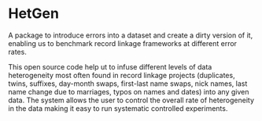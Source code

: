 # HetGen
A package to introduce errors into a dataset and create a dirty version of it, enabling us to benchmark record linkage frameworks at different error rates. 

This open source code help ut to infuse different levels of data heterogeneity most often found in record linkage projects (duplicates, twins, suffixes, day-month swaps, first-last name swaps, nick names, last name change due to
marriages, typos on names and dates) into any given data. The system allows the user to control the overall rate of heterogeneity in the data making it easy to run systematic controlled
experiments.


